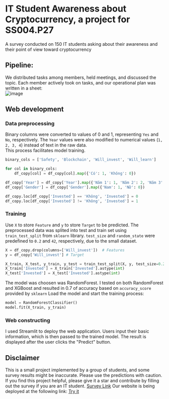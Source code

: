 # IT Student Awareness about Cryptocurrency, a project for SS004.P27
A survey conducted on 150 IT students asking about their awareness and their point of view toward cryptocurrency
## Pipeline: 
We distributed tasks among members, held meetings, and discussed the topic. Each member actively took on tasks, and our operational plan was written in a sheet:  
![image](https://github.com/user-attachments/assets/572b6df3-d1d9-4473-a886-c7b4e71ecae2)
## Web development
### Data preprocessing
Binary columns were converted to values of 0 and 1, representing `Yes` and `No`, respectively. The `Year` values were also modified to numerical values (`1, 2, 3, 4`) instead of text in the raw data.  
This process facilitates model training. 
```py
binary_cols = ['Safety', 'Blockchain', 'Will_invest', 'Will_learn']

for col in binary_cols:
    df_copy[col] = df_copy[col].map({'Có': 1, 'Không': 0})

df_copy['Year'] = df_copy['Year'].map({'Năm 1': 1, 'Năm 2': 2, 'Năm 3': 3, 'Năm 4': 4})
df_copy['Gender'] = df_copy['Gender'].map({'Nam': 1, 'Nữ': 0})

df_copy.loc[df_copy['Invested'] == 'Không', 'Invested'] = 0
df_copy.loc[df_copy['Invested'] != 'Không', 'Invested'] = 1
```
### Training
Use ```X``` to store ```Feature``` and ```y``` to store ```Target``` to be predicted. The preprocessed data was splited into test and train set using ```train_test_split``` from ```sklearn``` library.
```test_size``` and ```random_state``` were predefined to ```0.2``` and ```42```, respectively, due to the small dataset.
```py
X = df_copy.drop(columns=['Will_invest'])  # Features
y = df_copy['Will_invest'] # Target

X_train, X_test, y_train, y_test = train_test_split(X, y, test_size=0.2, random_state=42)
X_train['Invested'] = X_train['Invested'].astype(int)
X_test['Invested'] = X_test['Invested'].astype(int)
```
The model was choosen was RandomForest. I tested on both RandomForest and XGBoost and resulted in 0.7 of accuracy based on ```accuracy_score``` provided by ```sklearn```
Load the model and start the training process: 
```py
model = RandomForestClassifier()
model.fit(X_train, y_train)
```
### Web constructing
I used Streamlit to deploy the web application. Users input their basic information, which is then passed to the trained model.
The result is displayed after the user clicks the "Predict" button.
## Disclaimer
This is a small project implemented by a group of students, and some survey results might be inaccurate. Please use the predictions with caution.
If you find this project helpful, please give it a star and contribute by filling out the survey if you are an IT student.
[Survey Link](https://forms.gle/7ZqBRXjbqUMQFKrs5)
Our website is being deployed at the following link:
[Try it](https://itcoin.streamlit.app/)
